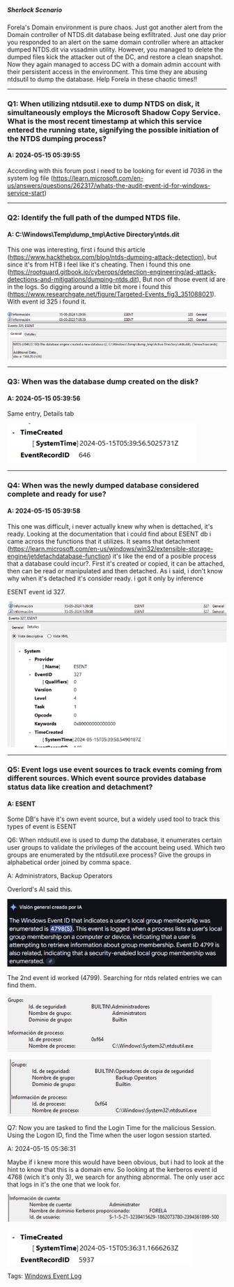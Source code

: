 
##### Sherlock Scenario

Forela's Domain environment is pure chaos. Just got another alert from the Domain controller of NTDS.dit database being exfiltrated. Just one day prior you responded to an alert on the same domain controller where an attacker dumped NTDS.dit via vssadmin utility. However, you managed to delete the dumped files kick the attacker out of the DC, and restore a clean snapshot. Now they again managed to access DC with a domain admin account with their persistent access in the environment. This time they are abusing ntdsutil to dump the database. Help Forela in these chaotic times!!

___

### Q1: When utilizing ntdsutil.exe to dump NTDS on disk, it simultaneously employs the Microsoft Shadow Copy Service. What is the most recent timestamp at which this service entered the running state, signifying the possible initiation of the NTDS dumping process?

#### A: 2024-05-15 05:39:55

According with this forum post i need to be looking for event id 7036 in the system log file (https://learn.microsoft.com/en-us/answers/questions/262317/whats-the-audit-event-id-for-windows-service-start)

___

### Q2: Identify the full path of the dumped NTDS file.

#### A: C:\Windows\Temp\dump_tmp\Active Directory\ntds.dit

This one was interesting, first i found this article (https://www.hackthebox.com/blog/ntds-dumping-attack-detection), but since it's from HTB i feel like it's cheating. Then i found this one (https://rootguard.gitbook.io/cyberops/detection-engineering/ad-attack-detections-and-mitigations/dumping-ntds.dit), But non of those event id are in the logs.
So digging around a little bit more i found this (https://www.researchgate.net/figure/Targeted-Events_fig3_351088021).
With event id 325 i found it.

![](../../Img/Pasted%20image%2020250427141300.png)

___

### Q3: When was the database dump created on the disk?

#### A: 2024-05-15 05:39:56

Same entry, Details tab

![](../../Img/Pasted%20image%2020250427141328.png)

___

### Q4: When was the newly dumped database considered complete and ready for use?

#### A: 2024-05-15 05:39:58

This one was difficult, i never actually knew why when is dettached, it's ready.
Looking at the documentation that i could find about ESENT db i came across the functions that it utilizes. It seams that detachment (https://learn.microsoft.com/en-us/windows/win32/extensible-storage-engine/jetdetachdatabase-function) it's like the end of a posible process that a database could incur?.
First it's created or copied, it can be attached, then can be read or manipulated and then detached.
As i said, i don't know why when it's detached it's consider ready. i got it only by inference

ESENT event id 327.

![](../../Img/Pasted%20image%2020250427143110.png)

___

### Q5: Event logs use event sources to track events coming from different sources. Which event source provides database status data like creation and detachment?

#### A: ESENT

Some DB's have it's own event source, but a widely used tool to track this types of event is ESENT

Q6: When ntdsutil.exe is used to dump the database, it enumerates certain user groups to validate the privileges of the account being used. Which two groups are enumerated by the ntdsutil.exe process? Give the groups in alphabetical order joined by comma space.

A: Administrators, Backup Operators

Overlord's AI said this.

![](../../Img/Pasted%20image%2020250427143836.png)

The 2nd event id worked (4799).
Searching for ntds related entries we can find them.

![](../../Img/Pasted%20image%2020250427144121.png)

![](../../Img/Pasted%20image%2020250427144138.png)

Q7: Now you are tasked to find the Login Time for the malicious Session. Using the Logon ID, find the Time when the user logon session started.

A: 2024-05-15 05:36:31

Maybe if i knew more this would have been obvious, but i had to look at the hint to know that this is a domain env.
So looking at the kerberos event id 4768 (wich it's only 3), we search for anything abnormal. The only user acc that logs in it's the one that we look for.

![](../../Img/Pasted%20image%2020250427144720.png)

![](../../Img/Pasted%20image%2020250427144735.png)

Tags: [Windows Event Log](../../Index/Windows%20Event%20Log.md) 